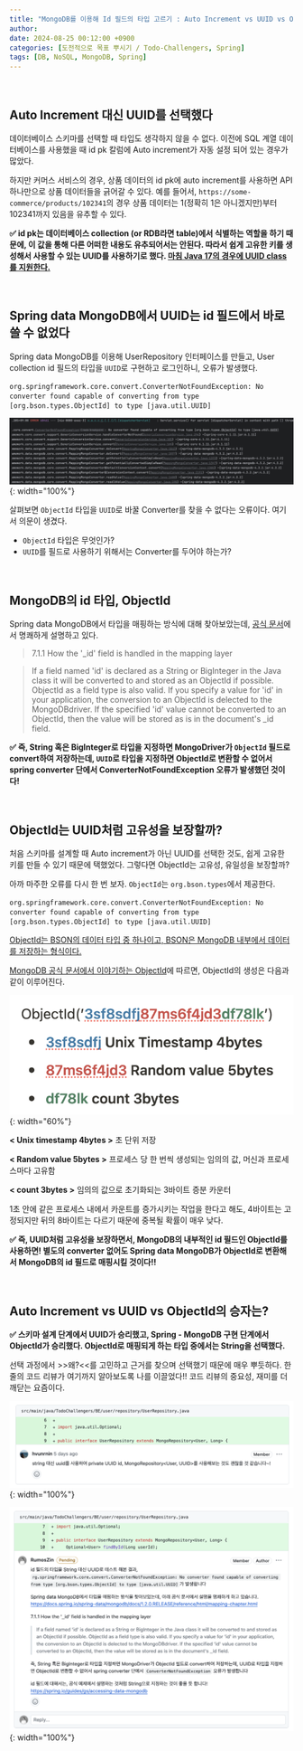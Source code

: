 ```yaml
---
title: "MongoDB를 이용해 Id 필드의 타입 고르기 : Auto Increment vs UUID vs ObjectId"
author:
date: 2024-08-25 00:12:00 +0900
categories: [도전적으로 목표 뿌시기 / Todo-Challengers, Spring]
tags: [DB, NoSQL, MongoDB, Spring]
---
```


<br>

## **Auto Increment 대신 UUID를 선택했다**

데이터베이스 스키마를 선택할 때 타입도 생각하지 않을 수 없다. 이전에 SQL 계열 데이터베이스를 사용했을 때 id pk 칼럼에 Auto increment가 자동 설정 되어 있는 경우가 많았다.

하지만 커머스 서비스의 경우, 상품 데이터의 id pk에 auto increment를 사용하면 API 하나만으로 상품 데이터들을 긁어갈 수 있다. 예를 들어서, `https://some-commerce/products/102341`의 경우 상품 데이터는 1(정확히 1은 아니겠지만)부터 102341까지 있음을 유추할 수 있다.

**✅ id pk는 데이터베이스 collection (or RDB라면 table)에서 식별하는 역할을 하기 때문에, 이 값을 통해 다른 어떠한 내용도 유추되어서는 안된다. 따라서 쉽게 고유한 키를 생성해서 사용할 수 있는 UUID를 사용하기로 했다. [마침 Java 17의 경우에 UUID class를 지원한다.](https://docs.oracle.com/en/java/javase/17/docs/api/java.base/java/util/UUID.html)**

<br>

## **Spring data MongoDB에서 UUID는 id 필드에서 바로 쓸 수 없었다**

Spring data MongoDB를 이용해 UserRepository 인터페이스를 만들고, User collection id 필드의 타입을 `UUID`로 구현하고 로그인하니, 오류가 발생했다.

`org.springframework.core.convert.ConverterNotFoundException: No converter found capable of converting from type [org.bson.types.ObjectId] to type [java.util.UUID]`

![Untitled](/assets/img/240826-1.png){: width="100%"}

살펴보면 `ObjectId` 타입을 `UUID`로 바꿀 Converter를 찾을 수 없다는 오류이다. 여기서 의문이 생겼다.

- `ObjectId` 타입은 무엇인가?
- `UUID`를 필드로 사용하기 위해서는 Converter를 두어야 하는가?

<br>

## **MongoDB의 id 타입, ObjectId**

Spring data MongoDB에서 타입을 매핑하는 방식에 대해 찾아보았는데, [공식 문서](https://docs.spring.io/spring-data/mongodb/docs/1.2.0.RELEASE/reference/html/mapping-chapter.html)에서 명쾌하게 설명하고 있다.

> 7.1.1 How the '\_id' field is handled in the mapping layer

> If a field named 'id' is declared as a String or BigInteger in the Java class it will be converted to and stored as an ObjectId if possible. ObjectId as a field type is also valid. If you specify a value for 'id' in your application, the conversion to an ObjectId is delected to the MongoDBdriver. If the specified 'id' value cannot be converted to an ObjectId, then the value will be stored as is in the document's \_id field.

**✅ 즉, String 혹은 BigInteger로 타입을 지정하면 MongoDriver가 `ObjectId` 필드로 convert하여 저장하는데, `UUID`로 타입을 지정하면 ObjectId로 변환할 수 없어서 spring converter 단에서 ConverterNotFoundException 오류가 발생했던 것이다!**

<br>

## **ObjectId는 UUID처럼 고유성을 보장할까?**

처음 스키마를 설계할 때 Auto increment가 아닌 UUID를 선택한 것도, 쉽게 고유한 키를 만들 수 있기 때문에 택했었다. 그렇다면 ObjectId는 고유성, 유일성을 보장할까?

아까 마주한 오류를 다시 한 번 보자. `ObjectId`는 `org.bson.types`에서 제공한다.

`org.springframework.core.convert.ConverterNotFoundException: No converter found capable of converting from type [org.bson.types.ObjectId] to type [java.util.UUID]`

[ObjectId는 BSON의 데이터 타입 중 하나이고, BSON은 MongoDB 내부에서 데이터를 저장하는 형식이다.](https://www.mongodb.com/ko-kr/docs/manual/reference/bson-types/)

[MongoDB 공식 문서에서 이야기하는 ObjectId](https://www.mongodb.com/ko-kr/docs/manual/reference/bson-types/#std-label-objectid)에 따르면, ObjectId의 생성은 다음과 같이 이루어진다.

![Untitled](/assets/img/240826-2.png){: width="60%"}

**< Unix timestamp 4bytes >** 초 단위 저장

**< Random value 5bytes >** 프로세스 당 한 번씩 생성되는 임의의 값, 머신과 프로세스마다 고유함

**< count 3bytes >** 임의의 값으로 초기화되는 3바이트 증분 카운터

1초 안에 같은 프로세스 내에서 카운트를 증가시키는 작업을 한다고 해도, 4바이트는 고정되지만 뒤의 8바이트는 다르기 때문에 중복될 확률이 매우 낮다.

**✅ 즉, UUID처럼 고유성을 보장하면서, MongoDB의 내부적인 id 필드인 ObjectId를 사용하면! 별도의 converter 없어도 Spring data MongoDB가 ObjectId로 변환해서 MongoDB의 id 필드로 매핑시킬 것이다!!**

<br>

## **Auto Increment vs UUID vs ObjectId의 승자는?**

**✅ 스키마 설계 단계에서 UUID가 승리했고, Spring - MongoDB 구현 단계에서 ObjectId가 승리했다. ObjectId로 매핑되게 하는 타입 중에서는 String을 선택했다.**

선택 과정에서 >>왜?<<를 고민하고 근거를 찾으며 선택했기 때문에 매우 뿌듯하다. 한 줄의 코드 리뷰가 여기까지 알아보도록 나를 이끌었다!! 코드 리뷰의 중요성, 재미를 더 깨닫는 요즘이다.

![Untitled](/assets/img/240826-3.png){: width="100%"}

![Untitled](/assets/img/240826-4.png){: width="100%"}

<br>
<br>

<script src="https://utteranc.es/client.js"
        repo="RumosZin/rumoszin.github.io"
        issue-term="pathname"
        theme="github-light"
        crossorigin="anonymous"
        async>
</script>
